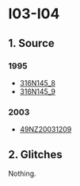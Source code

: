 # I03-I04
## 1. Source

### 1995
+ [316N145_8](https://cchdo.ucsd.edu/cruise/316N145_8)
+ [316N145_9](https://cchdo.ucsd.edu/cruise/316N145_9)

### 2003
+ [49NZ20031209](https://cchdo.ucsd.edu/cruise/49NZ20031209)

## 2. Glitches

Nothing.
